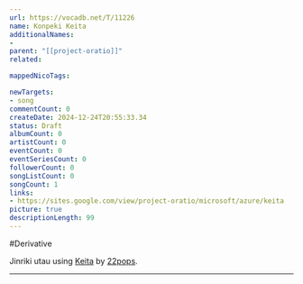 ```yaml
---
url: https://vocadb.net/T/11226
name: Konpeki Keita
additionalNames: 
- 
parent: "[[project-oratio]]"
related:

mappedNicoTags:

newTargets:
- song
commentCount: 0
createDate: 2024-12-24T20:55:33.34
status: Draft
albumCount: 0
artistCount: 0
eventCount: 0
eventSeriesCount: 0
followerCount: 0
songListCount: 0
songCount: 1
links: 
- https://sites.google.com/view/project-oratio/microsoft/azure/keita
picture: true
descriptionLength: 99
---
```


#Derivative

Jinriki utau using [Keita](https://vocadb.net/Ar/141916) by [22pops](https://vocadb.net/Ar/121133).

---

